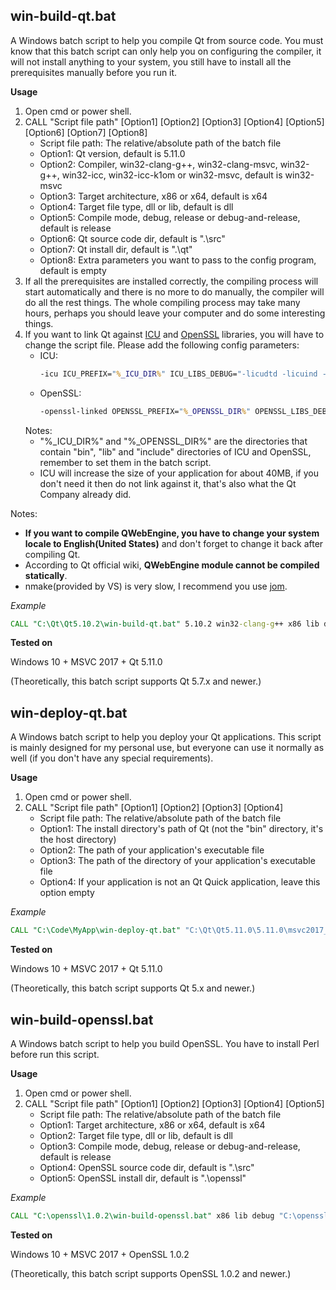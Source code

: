 ## win-build-qt.bat
A Windows batch script to help you compile Qt from source code. You must know that this batch script can only help you on configuring the compiler, it will not install anything to your system, you still have to install all the prerequisites manually before you run it.

**Usage**
1. Open cmd or power shell.
2. CALL "Script file path" [Option1] [Option2] [Option3] [Option4] [Option5] [Option6] [Option7] [Option8]
   - Script file path: The relative/absolute path of the batch file
   - Option1: Qt version, default is 5.11.0
   - Option2: Compiler, win32-clang-g++, win32-clang-msvc, win32-g++, win32-icc, win32-icc-k1om or win32-msvc, default is win32-msvc
   - Option3: Target architecture, x86 or x64, default is x64
   - Option4: Target file type, dll or lib, default is dll
   - Option5: Compile mode, debug, release or debug-and-release, default is release
   - Option6: Qt source code dir, default is ".\src"
   - Option7: Qt install dir, default is ".\qt"
   - Option8: Extra parameters you want to pass to the config program, default is empty
3. If all the prerequisites are installed correctly, the compiling process will start automatically and there is no more to do manually, the compiler will do all the rest things. The whole compiling process may take many hours, perhaps you should leave your computer and do some interesting things.
4. If you want to link Qt against [ICU](http://site.icu-project.org/) and [OpenSSL](https://www.openssl.org/) libraries, you will have to change the script file. Please add the following config parameters:
   - ICU:
     ```bat
     -icu ICU_PREFIX="%_ICU_DIR%" ICU_LIBS_DEBUG="-licudtd -licuind -licuucd" ICU_LIBS_RELEASE="-licudt -licuin -licuuc"
     ```
   - OpenSSL:
     ```bat
     -openssl-linked OPENSSL_PREFIX="%_OPENSSL_DIR%" OPENSSL_LIBS_DEBUG="-lssleay32d -llibeay32d" OPENSSL_LIBS_RELEASE="-lssleay32 -llibeay32"
     ```
   Notes:
   - "%_ICU_DIR%" and "%_OPENSSL_DIR%" are the directories that contain "bin", "lib" and "include" directories of ICU and OpenSSL, remember to set them in the batch script.
   - ICU will increase the size of your application for about 40MB, if you don't need it then do not link against it, that's also what the Qt Company already did.

Notes:
- **If you want to compile QWebEngine, you have to change your system locale to English(United States)** and don't forget to change it back after compiling Qt.
- According to Qt official wiki, **QWebEngine module cannot be compiled statically**.
- nmake(provided by VS) is very slow, I recommend you use [jom](https://download.qt.io/official_releases/jom/jom.zip).

*Example*
```bat
CALL "C:\Qt\Qt5.10.2\win-build-qt.bat" 5.10.2 win32-clang-g++ x86 lib debug-and-release "C:\Qt\Qt5.10.2\src" "C:\Qt\Qt5.10.2\5.10.2\clang_g++_Static_64" -force-debug-info
```

**Tested on**

Windows 10 + MSVC 2017 + Qt 5.11.0

(Theoretically, this batch script supports Qt 5.7.x and newer.)


## win-deploy-qt.bat
A Windows batch script to help you deploy your Qt applications. This script is mainly designed for my personal use, but everyone can use it normally as well (if you don't have any special requirements).

**Usage**
1. Open cmd or power shell.
2. CALL "Script file path" [Option1] [Option2] [Option3] [Option4]
   - Script file path: The relative/absolute path of the batch file
   - Option1: The install directory's path of Qt (not the "bin" directory, it's the host directory)
   - Option2: The path of your application's executable file
   - Option3: The path of the directory of your application's executable file
   - Option4: If your application is not an Qt Quick application, leave this option empty

*Example*
```bat
CALL "C:\Code\MyApp\win-deploy-qt.bat" "C:\Qt\Qt5.11.0\5.11.0\msvc2017_64" "C:\Code\MyApp\bin64\release\app.exe" "C:\Code\MyApp\bin64\release" qml(or anything else you like)
```

**Tested on**

Windows 10 + MSVC 2017 + Qt 5.11.0

(Theoretically, this batch script supports Qt 5.x and newer.)


## win-build-openssl.bat
A Windows batch script to help you build OpenSSL. You have to install Perl before run this script.

**Usage**
1. Open cmd or power shell.
2. CALL "Script file path" [Option1] [Option2] [Option3] [Option4] [Option5]
   - Script file path: The relative/absolute path of the batch file
   - Option1: Target architecture, x86 or x64, default is x64
   - Option2: Target file type, dll or lib, default is dll
   - Option3: Compile mode, debug, release or debug-and-release, default is release
   - Option4: OpenSSL source code dir, default is ".\src"
   - Option5: OpenSSL install dir, default is ".\openssl"

*Example*
```bat
CALL "C:\openssl\1.0.2\win-build-openssl.bat" x86 lib debug "C:\openssl\1.0.2\src" "C:\openssl\1.0.2\openssl"
```

**Tested on**

Windows 10 + MSVC 2017 + OpenSSL 1.0.2

(Theoretically, this batch script supports OpenSSL 1.0.2 and newer.)
